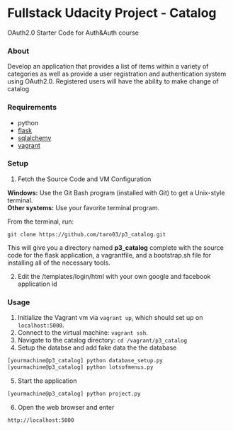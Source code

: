 # Fullstack Udacity Project - Catalog

OAuth2.0
Starter Code for Auth&amp;Auth course

### About
Develop an application that provides a list of items within a variety of categories as well as provide a user registration and authentication system using OAuth2.0. Registered users will have the ability to make change of catalog

### Requirements
* python
* [flask](http://flask.pocoo.org) 
* [sqlalchemy](http://www.sqlalchemy.org)
* [vagrant](https://www.vagrantup.com/downloads)

### Setup
1. Fetch the Source Code and VM Configuration

**Windows:** Use the Git Bash program (installed with Git) to get a Unix-style terminal.  
**Other systems:** Use your favorite terminal program.

From the terminal, run:

    git clone https://github.com/taro03/p3_catalog.git

This will give you a directory named **p3_catalog** complete with the source code for the flask application, a vagrantfile, and a bootstrap.sh file for installing all of the necessary tools. 

2. Edit the /templates/login/html with your own google and facebook application id



### Usage
1. Initialize the Vagrant vm via `vagrant up`, which should set up on `localhost:5000`.
2. Connect to the virtual machine: `vagrant ssh`.
3. Navigate to the catalog directory: `cd /vagrant/p3_catalog`
4. Setup the databse and add fake data the the database
```bash
[yourmachine@p3_catalog] python database_setup.py
[yourmachine@p3_catalog] python lotsofmenus.py
```
5. Start the application
```bash
[yourmachine@p3_catalog] python project.py
```
6. Open the web browser and enter
```bash
http://localhost:5000
```
